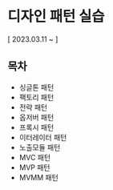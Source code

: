 디자인 패턴 실습
======================
[ 2023.03.11 ~   ]

목차
----
* 싱글톤 패턴
* 팩토리 패턴
* 전략 패턴
* 옵저버 패턴
* 프록시 패턴
* 이터레이터 패턴
* 노출모듈 패턴
* MVC 패턴
* MVP 패턴
* MVMM 패턴
